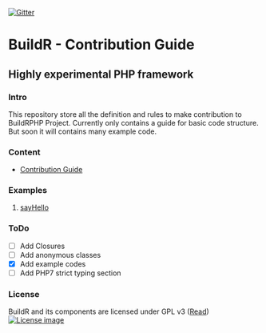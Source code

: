 [![Gitter](https://badges.gitter.im/Join%20Chat.svg)](https://gitter.im/Zolli/BuildR?utm_source=badge&utm_medium=badge&utm_campaign=pr-badge)

# BuildR - Contribution Guide
## Highly experimental PHP framework

### Intro

This repository store all the definition and rules to make contribution to BuildRPHP Project. Currently only contains
a guide for basic code structure. But soon it will contains many example code.

### Content

- [Contribution Guide](https://github.com/BuildrPHP/Contribution/blob/master/CONTRIBUTING.md)

### Examples

1. [sayHello](https://github.com/BuildrPHP/Contribution/blob/master/examples/01_sayHello)

### ToDo

- [ ] Add Closures
- [ ] Add anonymous classes
- [X] Add example codes
- [ ] Add PHP7 strict typing section

### License

BuildR and its components are licensed under GPL v3 ([Read](https://raw.githubusercontent.com/BuildrPHP/Contribution/master/LICENSE.md))
[![License image](http://gplv3.fsf.org/gplv3-88x31.png)]()
